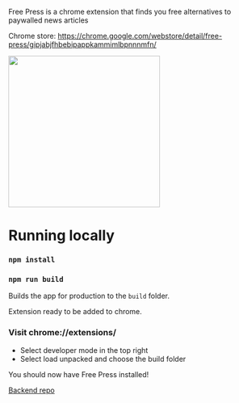 Free Press is a chrome extension that finds you free alternatives to paywalled news articles

Chrome store: https://chrome.google.com/webstore/detail/free-press/gipjabjfhbebipappkammimlbpnnnmfn/

<img src="https://i.imgur.com/9Vm93TF.jpg" width="300px">



# Running locally

### `npm install`
### `npm run build`

Builds the app for production to the `build` folder.

Extension ready to be added to chrome.

### Visit chrome://extensions/

- Select developer mode in the top right
- Select load unpacked and choose the build folder

You should now have Free Press installed!

<a href="https://github.com/kartik34/free-press">Backend repo</a>   

